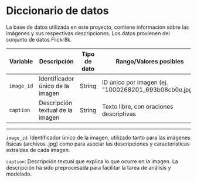 # Diccionario de datos

La base de datos utilizada en este proyecto, contiene información sobre las imágenes y sus respectivas descripciones. Los datos provienen del conjunto de datos Flickr8k.

| Variable | Descripción | Tipo de dato | Rango/Valores posibles | Fuente de datos |
| -------- | ----------- | ------------ | ---------------------- | --------------- |
| ```image_id``` | Identificador único de la imagen | String | ID único por imagen (ej. "1000268201_693b08cb0e.jpg") | ```src/database/flickr8k/Images/``` |
| ```caption``` | Descripción textual de la imagen | String | Texto libre, con oraciones descriptivas | ```src/database/flickr8k/captions.txt``` |

---

```image_id```: Identificador único de la imagen, utilizado tanto para las imágenes físicas (archivos .jpg) como para asociar las descripciones y características extraídas de cada imagen.

```caption```: Descripción textual que explica lo que ocurre en la imagen. La descripción ha sido preprocesada para facilitar la tarea de análisis y modelado.
